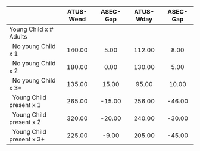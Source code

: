 
|                      |    ATUS-Wend |     ASEC-Gap |    ATUS-Wday |     ASEC-Gap |
| -------------------- | :----------: | :----------: | :----------: | :----------: |
| Young Child x # Adults |              |              |              |              |
| &nbsp;&nbsp;No young Child x 1 |       140.00 |         5.00 |       112.00 |         8.00 |
| &nbsp;&nbsp;No young Child x 2 |       180.00 |         0.00 |       130.00 |         5.00 |
| &nbsp;&nbsp;No young Child x 3+ |       135.00 |        15.00 |        95.00 |        10.00 |
| &nbsp;&nbsp;Young Child present x 1 |       265.00 |       -15.00 |       256.00 |       -46.00 |
| &nbsp;&nbsp;Young Child present x 2 |       320.00 |       -20.00 |       240.00 |       -30.00 |
| &nbsp;&nbsp;Young Child present x 3+ |       225.00 |        -9.00 |       205.00 |       -45.00 |

